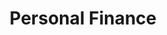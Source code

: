 ---
title: Personal Finance
menu:
  sidebar:
    name: Personal Finance
    identifier: personal-finance
    parent: book-reviews
    weight: 10
---